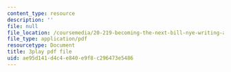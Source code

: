 ```yaml
---
content_type: resource
description: ''
file: null
file_location: /coursemedia/20-219-becoming-the-next-bill-nye-writing-and-hosting-the-educational-show-january-iap-2015/ae95d141d4c4e840e9f8c296473e5486_H5yiAANS0Fc.pdf
file_type: application/pdf
resourcetype: Document
title: 3play pdf file
uid: ae95d141-d4c4-e840-e9f8-c296473e5486
---
```

